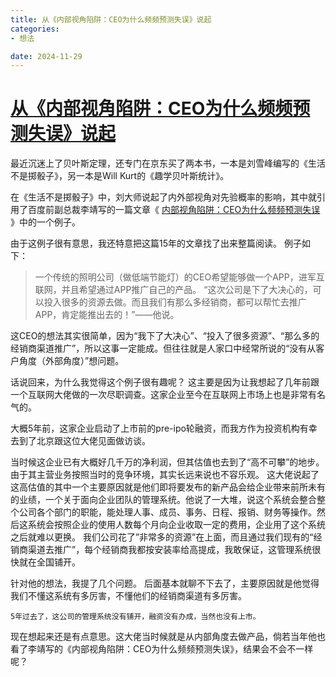 ```yaml
---
title: 从《内部视角陷阱：CEO为什么频频预测失误》说起
categories:
- 想法

date: 2024-11-29
---
```


# [从《内部视角陷阱：CEO为什么频频预测失误》说起](https://github.com/chinobing/chinobing.github.io/issues/6)

最近沉迷上了贝叶斯定理，还专门在京东买了两本书，一本是刘雪峰编写的《生活不是掷骰子》，另一本是Will Kurt的《趣学贝叶斯统计》。

在《生活不是掷骰子》中，刘大师说起了内外部视角对先验概率的影响，其中就引用了百度前副总裁李靖写的一篇文章《 [内部视角陷阱：CEO为什么频频预测失误](https://mp.weixin.qq.com/s/7dkXYXsabmCFbk8Wz_NWqA) 》中的一个例子。 

由于这例子很有意思，我还特意把这篇15年的文章找了出来整篇阅读。
例子如下：
> 一个传统的照明公司（做低端节能灯）的CEO希望能够做一个APP，进军互联网，并且希望通过APP推广自己的产品。
“这次公司是下了大决心的，可以投入很多的资源去做。而且我们有那么多经销商，都可以帮忙去推广APP，肯定能推出去的！”——他说。

这CEO的想法其实很简单，因为“我下了大决心”、“投入了很多资源”、“那么多的经销商渠道推广”，所以这事一定能成。但往往就是人家口中经常所说的“没有从客户角度（外部角度）”想问题。 

话说回来，为什么我觉得这个例子很有趣呢？ 这主要是因为让我想起了几年前跟一个互联网大佬做的一次尽职调查。这家企业至今在互联网上市场上也是非常有名气的。

大概5年前，这家企业启动了上市前的pre-ipo轮融资，而我方作为投资机构有幸去到了北京跟这位大佬见面做访谈。

当时候这企业已有大概好几千万的净利润，但其估值也去到了“高不可攀”的地步。 由于其主营业务按照当时的竞争环境，其实长远来说也不容乐观。 这大佬说起了这高估值的其中一个主要原因就是他们即将要发布的新产品会给企业带来前所未有的业绩，一个关于面向企业团队的管理系统。他说了一大堆，说这个系统会整合整个公司各个部门的职能，能处理人事、成员、事务、日程、报销、财务等操作。然后这系统会按照企业的使用人数每个月向企业收取一定的费用，企业用了这个系统之后就难以更换。 我们公司花了”非常多的资源”在上面，而且通过我们现有的“经销商渠道去推广”，每个经销商我都按安装率给高提成，我敢保证，这管理系统很快就在全国铺开。

针对他的想法，我提了几个问题。 后面基本就聊不下去了，主要原因就是他觉得我们不懂这系统有多厉害，不懂他们的经销商渠道有多厉害。

`5年过去了，这公司的管理系统没有铺开，融资没有办成，当然也没有上市。 `

现在想起来还是有点意思。这大佬当时候就是从内部角度去做产品，倘若当年他也看了李靖写的《内部视角陷阱：CEO为什么频频预测失误》，结果会不会不一样呢？

